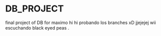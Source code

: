 # DB_PROJECT
final project of DB for maximo
 hi hi  probando los branches xD jjejejej wii escuchando black eyed peas .
